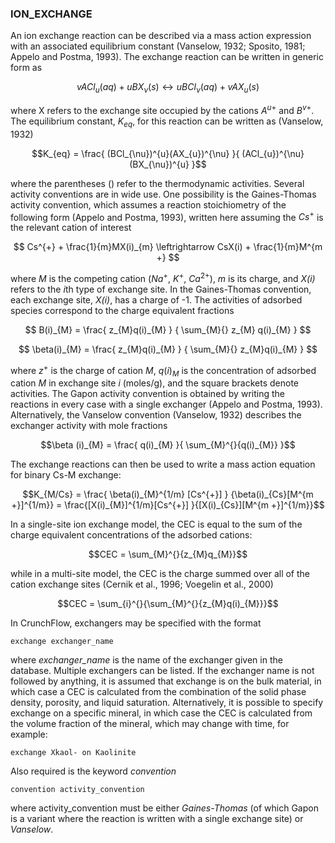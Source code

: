 ### ION_EXCHANGE

An ion exchange reaction can be described via a mass action expression
with an associated equilibrium constant (Vanselow, 1932; Sposito, 1981;
Appelo and Postma, 1993). The exchange reaction can be written in
generic form as

$$vACl_{u}(aq) + uBX_{\nu}(s) \leftrightarrow uBCl_{\nu}(aq) + vAX_{u}(s)$$

where X refers to the exchange site occupied by the cations $A^{u+}$ and
$B^{v+}$. The equilibrium constant, $K_{eq}$, for this reaction can be
written as (Vanselow, 1932)

$$K_{eq} = \frac{ (BCl_{\nu})^{u}(AX_{u})^{\nu} }{ (ACl_{u})^{\nu}(BX_{\nu})^{u} }$$

where the parentheses () refer to the thermodynamic activities. Several
activity conventions are in wide use. One possibility is the
Gaines-Thomas activity convention, which assumes a reaction
stoichiometry of the following form (Appelo and Postma, 1993), written
here assuming the $Cs^+$ is the relevant cation of interest

$$ Cs^{+} + \frac{1}{m}MX(i)_{m} \leftrightarrow CsX(i) + \frac{1}{m}M^{m +} $$

where *M* is the competing cation ($Na^{+}$, $K^{+}$, $Ca^{2+}$), *m* is its
charge, and *X(i)* refers to the *i*th type of exchange site. In the
Gaines-Thomas convention, each exchange site, *X(i)*, has a charge of
-1. The activities of adsorbed species correspond to the charge equivalent fractions

$$
B(i)_{M} = \frac{ z_{M}q(i)_{M} } { \sum_{M}{} z_{M} q(i)_{M} }  
$$

$$
\beta(i)_{M} = \frac{ z_{M}q(i)_{M} } { \sum_{M}{} z_{M}q(i)_{M} }  
$$

where $z^{+}$ is the charge of cation *M*, $q(i)_{M}$ is the concentration
of adsorbed cation *M* in exchange site *i* (moles/g), and the square
brackets denote activities. The Gapon activity convention is obtained by
writing the reactions in every case with a single exchanger (Appelo and
Postma, 1993). Alternatively, the Vanselow convention (Vanselow, 1932)
describes the exchanger activity with mole fractions

$$\beta (i)_{M} = \frac{ q(i)_{M} }{ \sum_{M}^{}{q(i)_{M}} }$$

The exchange reactions can then be used to write a mass action equation
for binary Cs-M exchange:

$$K_{M/Cs} = \frac{ \beta(i)_{M}^{1/m} [Cs^{+}] } {\beta(i)_{Cs}[M^{m +}]^{1/m}} = \frac{[X(i)_{M}]^{1/m}[Cs^{+}] }{[X(i)_{Cs}][M^{m +}]^{1/m}}$$

In a single-site ion exchange model, the CEC is equal to the sum of the
charge equivalent concentrations of the adsorbed cations:

$$CEC = \sum_{M}^{}{z_{M}q_{M}}$$

while in a multi-site model, the CEC is the charge summed over all of
the cation exchange sites (Cernik et al., 1996; Voegelin et al., 2000)

$$CEC = \sum_{i}^{}{\sum_{M}^{}{z_{M}q(i)_{M}}}$$

In CrunchFlow, exchangers may be specified with the format

    exchange exchanger_name

where *exchanger_name* is the name of the exchanger given in the
database. Multiple exchangers can be listed. If the exchanger name is
not followed by anything, it is assumed that exchange is on the bulk
material, in which case a CEC is calculated from the combination of the
solid phase density, porosity, and liquid saturation. Alternatively, it is possible to specify exchange on a specific
mineral, in which case the CEC is calculated from the volume fraction of
the mineral, which may change with time, for example:

    exchange Xkaol- on Kaolinite

Also required is the keyword *convention*

    convention activity_convention

where activity_convention must be either *Gaines-Thomas* (of which Gapon
is a variant where the reaction is written with a single exchange site) or *Vanselow*.